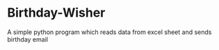 # Birthday-Wisher
A simple python program which reads data from excel sheet and sends birthday email
